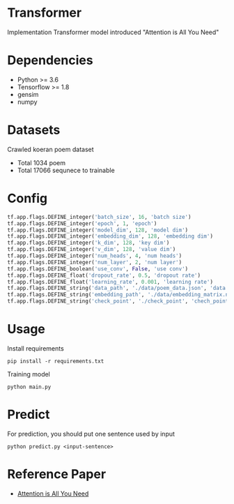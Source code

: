# Transformer

Implementation Transformer model introduced "Attention is All You Need"

# Dependencies

* Python >= 3.6
* Tensorflow >= 1.8
* gensim
* numpy

# Datasets

Crawled koeran poem dataset

* Total 1034 poem
* Total 17066 sequnece to trainable

# Config

```python
tf.app.flags.DEFINE_integer('batch_size', 16, 'batch size')
tf.app.flags.DEFINE_integer('epoch', 1, 'epoch')
tf.app.flags.DEFINE_integer('model_dim', 128, 'model dim')
tf.app.flags.DEFINE_integer('embedding_dim', 128, 'embedding dim')
tf.app.flags.DEFINE_integer('k_dim', 128, 'key dim')
tf.app.flags.DEFINE_integer('v_dim', 128, 'value dim')
tf.app.flags.DEFINE_integer('num_heads', 4, 'num heads')
tf.app.flags.DEFINE_integer('num_layer', 2, 'num layer')
tf.app.flags.DEFINE_boolean('use_conv', False, 'use conv')
tf.app.flags.DEFINE_float('dropout_rate', 0.5, 'dropout rate')
tf.app.flags.DEFINE_float('learning_rate', 0.001, 'learning rate')
tf.app.flags.DEFINE_string('data_path', './data/poem_data.json', 'data path')
tf.app.flags.DEFINE_string('embedding_path', './data/embedding_matrix.npy', 'embeding path')
tf.app.flags.DEFINE_string('check_point', './check_point', 'chech_point')
```

# Usage

Install requirements

```
pip install -r requirements.txt
```

Training model

```
python main.py
```


# Predict

For prediction, you should put one sentence used by input


```
python predict.py <input-sentence>
```


# Reference Paper

* [Attention is All You Need](https://arxiv.org/pdf/1706.03762)

